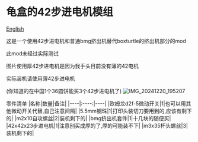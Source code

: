 # 龟盒的42步进电机模组

[English](README.md)

这是一个使用42步进电机和普通bmg挤出机替代boxturtle的挤出机部分的mod

此mod未经过实际测试

图片使用厚42步进电机是因为我手头目前没有薄的42电机

实际装机请使用薄42步进电机

(你知道的在中国1个36圆饼能买3个42步进电机了)
![IMG_20241220_195207](https://github.com/user-attachments/assets/358af745-fa1e-440f-9449-5ff83dbd3cfa)


零件清单
|名称|数量|备注|
|----|:----:|----|
|欧姆龙d2f-5微动开关|1|也可以用其他微动开关代替,自己注意间隔|
|5.5mm钢珠|1|打印头装切刀要用到的,应该有剩下的|
|m2x10自攻螺丝|2|装机剩下的|
|bmg挤出机套件|1|十几块的随便买|
|42x42x23步进电机|1|注意别买成厚的了,厚的可能装不下|
|m3x35杯头螺丝|3|装机剩下的|
